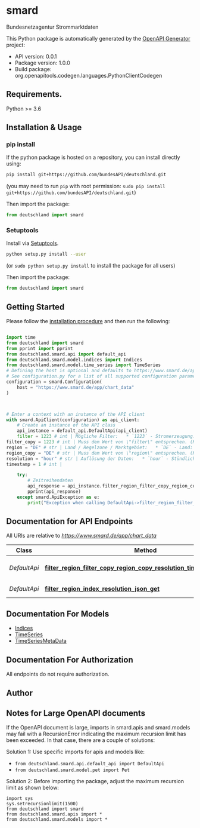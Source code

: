 # smard
Bundesnetzagentur Strommarktdaten

This Python package is automatically generated by the [OpenAPI Generator](https://openapi-generator.tech) project:

- API version: 0.0.1
- Package version: 1.0.0
- Build package: org.openapitools.codegen.languages.PythonClientCodegen

## Requirements.

Python >= 3.6

## Installation & Usage
### pip install

If the python package is hosted on a repository, you can install directly using:

```sh
pip install git+https://github.com/bundesAPI/deutschland.git
```
(you may need to run `pip` with root permission: `sudo pip install git+https://github.com/bundesAPI/deutschland.git`)

Then import the package:
```python
from deutschland import smard
```

### Setuptools

Install via [Setuptools](http://pypi.python.org/pypi/setuptools).

```sh
python setup.py install --user
```
(or `sudo python setup.py install` to install the package for all users)

Then import the package:
```python
from deutschland import smard
```

## Getting Started

Please follow the [installation procedure](#installation--usage) and then run the following:

```python

import time
from deutschland import smard
from pprint import pprint
from deutschland.smard.api import default_api
from deutschland.smard.model.indices import Indices
from deutschland.smard.model.time_series import TimeSeries
# Defining the host is optional and defaults to https://www.smard.de/app/chart_data
# See configuration.py for a list of all supported configuration parameters.
configuration = smard.Configuration(
    host = "https://www.smard.de/app/chart_data"
)



# Enter a context with an instance of the API client
with smard.ApiClient(configuration) as api_client:
    # Create an instance of the API class
    api_instance = default_api.DefaultApi(api_client)
    filter = 1223 # int | Mögliche Filter:   * `1223` - Stromerzeugung: Braunkohle   * `1224` - Stromerzeugung: Kernenergie   * `1225` - Stromerzeugung: Wind Offshore   * `1226` - Stromerzeugung: Wasserkraft   * `1227` - Stromerzeugung: Sonstige Konventionelle   * `1228` - Stromerzeugung: Sonstige Erneuerbare   * `4066` - Stromerzeugung: Biomasse   * `4067` - Stromerzeugung: Wind Onshore   * `4068` - Stromerzeugung: Photovoltaik   * `4069` - Stromerzeugung: Steinkohle   * `4070` - Stromerzeugung: Pumpspeicher   * `4071` - Stromerzeugung: Erdgas   * `410` - Stromverbrauch: Gesamt (Netzlast)   * `4359` - Stromverbrauch: Residuallast   * `4387` - Stromverbrauch: Pumpspeicher 
filter_copy = 1223 # int | Muss dem Wert von \"filter\" entsprechen. (Kaputtes API-Design) 
region = "DE" # str | Land / Regelzone / Marktgebiet:   * `DE` - Land: Deutschland   * `AT` - Land: Österreich   * `LU` - Land: Luxemburg   * `DE-LU` - Marktgebiet: DE/LU (ab 01.10.2018)   * `DE-AT-LU` - Marktgebiet: DE/AT/LU (bis 30.09.2018)   * `50Hertz` - Regelzone (DE): 50Hertz   * `Amprion`- Regelzone (DE): Amprion   * `TenneT` - Regelzone (DE): TenneT   * `TransnetBW` - Regelzone (DE): TransnetBW   * `APG` - Regelzone (AT): APG   * `Creos` - Regelzone (LU): Creos  (default to "DE")
region_copy = "DE" # str | Muss dem Wert von \"region\" entsprechen. (Kaputtes API-Design) 
resolution = "hour" # str | Auflösung der Daten:   * `hour` - Stündlich   * `quater_hour` - Viertelstündlich   * `day` - Täglich   * `week` - Wöchentlich   * `month` - Monatlich   * `year` - Jährlich  (default to "hour")
timestamp = 1 # int | 

    try:
        # Zeitreihendaten
        api_response = api_instance.filter_region_filter_copy_region_copy_resolution_timestamp_json_get(filter, filter_copy, region, region_copy, resolution, timestamp)
        pprint(api_response)
    except smard.ApiException as e:
        print("Exception when calling DefaultApi->filter_region_filter_copy_region_copy_resolution_timestamp_json_get: %s\n" % e)
```

## Documentation for API Endpoints

All URIs are relative to *https://www.smard.de/app/chart_data*

Class | Method | HTTP request | Description
------------ | ------------- | ------------- | -------------
*DefaultApi* | [**filter_region_filter_copy_region_copy_resolution_timestamp_json_get**](docs/DefaultApi.md#filter_region_filter_copy_region_copy_resolution_timestamp_json_get) | **GET** /{filter}/{region}/{filterCopy}_{regionCopy}_{resolution}_{timestamp}.json | Zeitreihendaten
*DefaultApi* | [**filter_region_index_resolution_json_get**](docs/DefaultApi.md#filter_region_index_resolution_json_get) | **GET** /{filter}/{region}/index_{resolution}.json | Indizes


## Documentation For Models

 - [Indices](docs/Indices.md)
 - [TimeSeries](docs/TimeSeries.md)
 - [TimeSeriesMetaData](docs/TimeSeriesMetaData.md)


## Documentation For Authorization

 All endpoints do not require authorization.

## Author




## Notes for Large OpenAPI documents
If the OpenAPI document is large, imports in smard.apis and smard.models may fail with a
RecursionError indicating the maximum recursion limit has been exceeded. In that case, there are a couple of solutions:

Solution 1:
Use specific imports for apis and models like:
- `from deutschland.smard.api.default_api import DefaultApi`
- `from deutschland.smard.model.pet import Pet`

Solution 2:
Before importing the package, adjust the maximum recursion limit as shown below:
```
import sys
sys.setrecursionlimit(1500)
from deutschland import smard
from deutschland.smard.apis import *
from deutschland.smard.models import *
```


